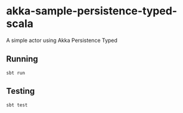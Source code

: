 # akka-sample-persistence-typed-scala

A simple actor using Akka Persistence Typed

## Running

`sbt run`

## Testing

`sbt test`
